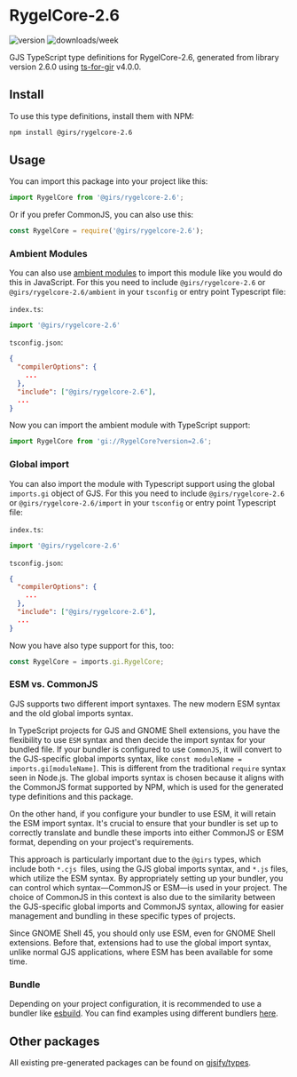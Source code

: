 
# RygelCore-2.6

![version](https://img.shields.io/npm/v/@girs/rygelcore-2.6)
![downloads/week](https://img.shields.io/npm/dw/@girs/rygelcore-2.6)


GJS TypeScript type definitions for RygelCore-2.6, generated from library version 2.6.0 using [ts-for-gir](https://github.com/gjsify/ts-for-gir) v4.0.0.


## Install

To use this type definitions, install them with NPM:
```bash
npm install @girs/rygelcore-2.6
```

## Usage

You can import this package into your project like this:
```ts
import RygelCore from '@girs/rygelcore-2.6';
```

Or if you prefer CommonJS, you can also use this:
```ts
const RygelCore = require('@girs/rygelcore-2.6');
```

### Ambient Modules

You can also use [ambient modules](https://github.com/gjsify/ts-for-gir/tree/main/packages/cli#ambient-modules) to import this module like you would do this in JavaScript.
For this you need to include `@girs/rygelcore-2.6` or `@girs/rygelcore-2.6/ambient` in your `tsconfig` or entry point Typescript file:

`index.ts`:
```ts
import '@girs/rygelcore-2.6'
```

`tsconfig.json`:
```json
{
  "compilerOptions": {
    ...
  },
  "include": ["@girs/rygelcore-2.6"],
  ...
}
```

Now you can import the ambient module with TypeScript support: 

```ts
import RygelCore from 'gi://RygelCore?version=2.6';
```

### Global import

You can also import the module with Typescript support using the global `imports.gi` object of GJS.
For this you need to include `@girs/rygelcore-2.6` or `@girs/rygelcore-2.6/import` in your `tsconfig` or entry point Typescript file:

`index.ts`:
```ts
import '@girs/rygelcore-2.6'
```

`tsconfig.json`:
```json
{
  "compilerOptions": {
    ...
  },
  "include": ["@girs/rygelcore-2.6"],
  ...
}
```

Now you have also type support for this, too:

```ts
const RygelCore = imports.gi.RygelCore;
```


### ESM vs. CommonJS

GJS supports two different import syntaxes. The new modern ESM syntax and the old global imports syntax.

In TypeScript projects for GJS and GNOME Shell extensions, you have the flexibility to use `ESM` syntax and then decide the import syntax for your bundled file. If your bundler is configured to use `CommonJS`, it will convert to the GJS-specific global imports syntax, like `const moduleName = imports.gi[moduleName]`. This is different from the traditional `require` syntax seen in Node.js. The global imports syntax is chosen because it aligns with the CommonJS format supported by NPM, which is used for the generated type definitions and this package.

On the other hand, if you configure your bundler to use ESM, it will retain the ESM import syntax. It's crucial to ensure that your bundler is set up to correctly translate and bundle these imports into either CommonJS or ESM format, depending on your project's requirements.

This approach is particularly important due to the `@girs` types, which include both `*.cjs `files, using the GJS global imports syntax, and `*.js` files, which utilize the ESM syntax. By appropriately setting up your bundler, you can control which syntax—CommonJS or ESM—is used in your project. The choice of CommonJS in this context is also due to the similarity between the GJS-specific global imports and CommonJS syntax, allowing for easier management and bundling in these specific types of projects.

Since GNOME Shell 45, you should only use ESM, even for GNOME Shell extensions. Before that, extensions had to use the global import syntax, unlike normal GJS applications, where ESM has been available for some time.

### Bundle

Depending on your project configuration, it is recommended to use a bundler like [esbuild](https://esbuild.github.io/). You can find examples using different bundlers [here](https://github.com/gjsify/ts-for-gir/tree/main/examples).

## Other packages

All existing pre-generated packages can be found on [gjsify/types](https://github.com/gjsify/types).

